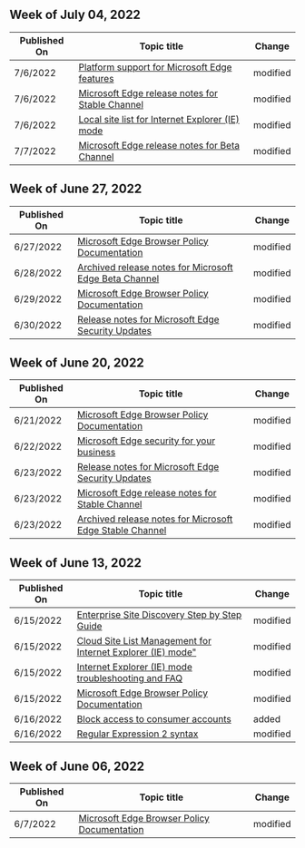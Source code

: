 <!-- This file is generated automatically each week. Changes made to this file will be overwritten.-->



## Week of July 04, 2022


| Published On |Topic title | Change |
|------|------------|--------|
| 7/6/2022 | [Platform support for Microsoft Edge features](/DeployEdge/microsoft-edge-platform-feature-matrix) | modified |
| 7/6/2022 | [Microsoft Edge release notes for Stable Channel](/DeployEdge/microsoft-edge-relnote-stable-channel) | modified |
| 7/6/2022 | [Local site list for Internet Explorer (IE) mode](/DeployEdge/edge-ie-mode-local-site-list) | modified |
| 7/7/2022 | [Microsoft Edge release notes for Beta Channel](/DeployEdge/microsoft-edge-relnote-beta-channel) | modified |


## Week of June 27, 2022


| Published On |Topic title | Change |
|------|------------|--------|
| 6/27/2022 | [Microsoft Edge Browser Policy Documentation](/DeployEdge/microsoft-edge-policies) | modified |
| 6/28/2022 | [Archived release notes for Microsoft Edge Beta Channel](/DeployEdge/microsoft-edge-relnote-archive-beta-channel) | modified |
| 6/29/2022 | [Microsoft Edge Browser Policy Documentation](/DeployEdge/microsoft-edge-policies) | modified |
| 6/30/2022 | [Release notes for Microsoft Edge Security Updates](/DeployEdge/microsoft-edge-relnotes-security) | modified |


## Week of June 20, 2022


| Published On |Topic title | Change |
|------|------------|--------|
| 6/21/2022 | [Microsoft Edge Browser Policy Documentation](/DeployEdge/microsoft-edge-policies) | modified |
| 6/22/2022 | [Microsoft Edge security for your business](/DeployEdge/ms-edge-security-for-business) | modified |
| 6/23/2022 | [Release notes for Microsoft Edge Security Updates](/DeployEdge/microsoft-edge-relnotes-security) | modified |
| 6/23/2022 | [Microsoft Edge release notes for Stable Channel](/DeployEdge/microsoft-edge-relnote-stable-channel) | modified |
| 6/23/2022 | [Archived release notes for Microsoft Edge Stable Channel](/DeployEdge/microsoft-edge-relnote-archive-stable-channel) | modified |


## Week of June 13, 2022


| Published On |Topic title | Change |
|------|------------|--------|
| 6/15/2022 | [Enterprise Site Discovery Step by Step Guide](/DeployEdge/edge-ie-mode-site-discovery) | modified |
| 6/15/2022 | [Cloud Site List Management for Internet Explorer (IE) mode"](/DeployEdge/edge-ie-mode-cloud-site-list-mgmt) | modified |
| 6/15/2022 | [Internet Explorer (IE) mode troubleshooting and FAQ](/DeployEdge/edge-ie-mode-faq) | modified |
| 6/15/2022 | [Microsoft Edge Browser Policy Documentation](/DeployEdge/microsoft-edge-policies) | modified |
| 6/16/2022 | [Block access to consumer accounts](/DeployEdge/edge-learnmore-block-access-consumer-accounts) | added |
| 6/16/2022 | [Regular Expression 2 syntax](/DeployEdge/edge-learnmore-regex) | modified |


## Week of June 06, 2022


| Published On |Topic title | Change |
|------|------------|--------|
| 6/7/2022 | [Microsoft Edge Browser Policy Documentation](/DeployEdge/microsoft-edge-policies) | modified |
